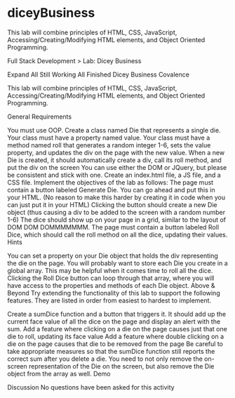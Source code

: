 # diceyBusiness
This lab will combine principles of HTML, CSS, JavaScript, Accessing/Creating/Modifying HTML elements, and Object Oriented Programming.


Full Stack Development > Lab: Dicey Business

Expand All
Still Working  All Finished
Dicey Business
Covalence

This lab will combine principles of HTML, CSS, JavaScript, Accessing/Creating/Modifying HTML elements, and Object Oriented Programming.

General Requirements

You must use OOP. Create a class named Die that represents a single die.
Your class must have a property named value.
Your class must have a method named roll that generates a random integer 1-6, sets the value property, and updates the div on the page with the new value.
When a new Die is created, it should automatically create a div, call its roll method, and put the div on the screen
You can use either the DOM or JQuery, but please be consistent and stick with one.
Create an index.html file, a JS file, and a CSS file.
Implement the objectives of the lab as follows:
The page must contain a button labeled Generate Die. You can go ahead and put this in your HTML. (No reason to make this harder by creating it in code when you can just put it in your HTML)
Clicking the button should create a new Die object (thus causing a div to be added to the screen with a random number 1-6)
The dice should show up on your page in a grid, similar to the layout of DOM DOM DOMMMMMMM.
The page must contain a button labeled Roll Dice, which should call the roll method on all the dice, updating their values.
Hints

You can set a property on your Die object that holds the div representing the die on the page.
You will probably want to store each Die you create in a global array. This may be helpful when it comes time to roll all the dice.
Clicking the Roll Dice button can loop through that array, where you will have access to the properties and methods of each Die object.
Above & Beyond
Try extending the functionality of this lab to support the following features. They are listed in order from easiest to hardest to implement.

Create a sumDice function and a button that triggers it. It should add up the current face value of all the dice on the page and display an alert with the sum.
Add a feature where clicking on a die on the page causes just that one die to roll, updating its face value
Add a feature where double clicking on a die on the page causes that die to be removed from the page
Be careful to take appropriate measures so that the sumDice function still reports the correct sum after you delete a die. You need to not only remove the on-screen representation of the Die on the screen, but also remove the Die object from the array as well.
Demo

Discussion
No questions have been asked for this activity

